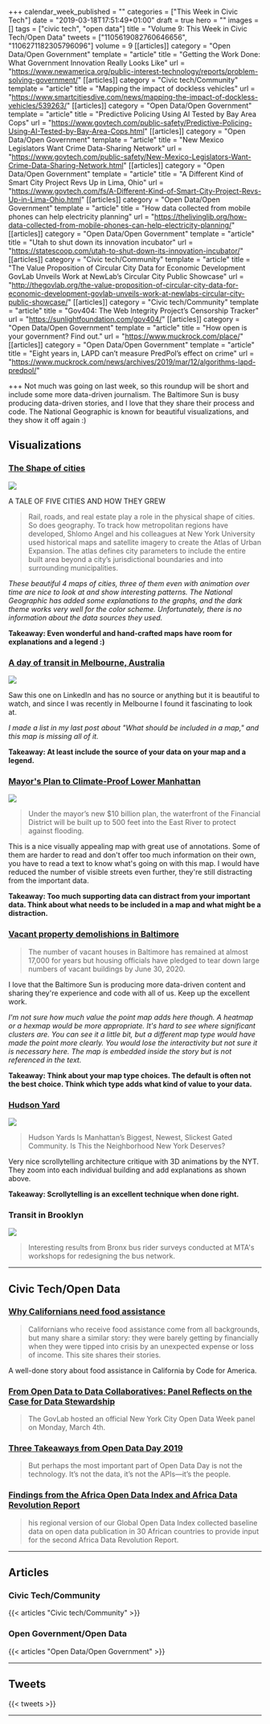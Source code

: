 +++
calendar_week_published = ""
categories = ["This Week in Civic Tech"]
date = "2019-03-18T17:51:49+01:00"
draft = true
hero = ""
images = []
tags = ["civic tech", "open data"]
title = "Volume 9: This Week in Civic Tech/Open Data"
tweets = ["1105619082760646656", "1106271182305796096"]
volume = 9
[[articles]]
category = "Open Data/Open Government"
template = "article"
title = "Getting the Work Done: What Government Innovation Really Looks Like"
url = "https://www.newamerica.org/public-interest-technology/reports/problem-solving-government/"
[[articles]]
category = "Civic tech/Community"
template = "article"
title = "Mapping the impact of dockless vehicles"
url = "https://www.smartcitiesdive.com/news/mapping-the-impact-of-dockless-vehicles/539263/"
[[articles]]
category = "Open Data/Open Government"
template = "article"
title = "Predictive Policing Using AI Tested by Bay Area Cops"
url = "https://www.govtech.com/public-safety/Predictive-Policing-Using-AI-Tested-by-Bay-Area-Cops.html"
[[articles]]
category = "Open Data/Open Government"
template = "article"
title = "New Mexico Legislators Want Crime Data-Sharing Network"
url = "https://www.govtech.com/public-safety/New-Mexico-Legislators-Want-Crime-Data-Sharing-Network.html"
[[articles]]
category = "Open Data/Open Government"
template = "article"
title = "A Different Kind of Smart City Project Revs Up in Lima, Ohio"
url = "https://www.govtech.com/fs/A-Different-Kind-of-Smart-City-Project-Revs-Up-in-Lima-Ohio.html"
[[articles]]
category = "Open Data/Open Government"
template = "article"
title = "How data collected from mobile phones can help electricity planning"
url = "https://thelivinglib.org/how-data-collected-from-mobile-phones-can-help-electricity-planning/"
[[articles]]
category = "Open Data/Open Government"
template = "article"
title = "Utah to shut down its innovation incubator"
url = "https://statescoop.com/utah-to-shut-down-its-innovation-incubator/"
[[articles]]
category = "Civic tech/Community"
template = "article"
title = "The Value Proposition of Circular City Data for Economic Development GovLab Unveils Work at NewLab’s Circular City Public Showcase"
url = "http://thegovlab.org/the-value-proposition-of-circular-city-data-for-economic-development-govlab-unveils-work-at-newlabs-circular-city-public-showcase/"
[[articles]]
category = "Civic tech/Community"
template = "article"
title = "Gov404: The Web Integrity Project’s Censorship Tracker"
url = "https://sunlightfoundation.com/gov404/"
[[articles]]
category = "Open Data/Open Government"
template = "article"
title = "How open is your government? Find out."
url = "https://www.muckrock.com/place/"
[[articles]]
category = "Open Data/Open Government"
template = "article"
title = "Eight years in, LAPD can’t measure PredPol’s effect on crime"
url = "https://www.muckrock.com/news/archives/2019/mar/12/algorithms-lapd-predpol/"

+++
Not much was going on last week, so this roundup will be short and include some more data-driven journalism. The Baltimore Sun is busy producing data-driven stories, and I love that they share their process and code. The National Geographic is known for beautiful visualizations, and they show it off again :)

## Visualizations

### [The Shape of cities](https://www.nationalgeographic.com/magazine/2019/04/maps-show-how-public-transit-and-geography-shape-cities/)

![](https://res.cloudinary.com/civicvision/image/upload/v1552926593/TWICT/Volume%209/shape-of-cities.png)

A TALE OF FIVE CITIES AND HOW THEY GREW

> Rail, roads, and real estate play a role in the physical shape of cities. So does geography. To track how metropolitan regions have developed, Shlomo Angel and his colleagues at New York University used historical maps and satellite imagery to create the Atlas of Urban Expansion. The atlas defines city parameters to include the entire built area beyond a city’s jurisdictional boundaries and into surrounding municipalities.

_These beautiful 4 maps of cities, three of them even with animation over time are nice to look at and show interesting patterns. The National Geographic has added some explanations to the graphs, and the dark theme works very well for the color scheme. Unfortunately, there is no information about the data sources they used._

**Takeaway: Even wonderful and hand-crafted maps have room for explanations and a legend :)**

### [A day of transit in Melbourne, Australia](https://www.notion.so/civicvision/438bce420d314a46b38f6d4a7cf39062#7eeab4f4b3bd4035bf7cd76e35ac76c5)

![](https://res.cloudinary.com/civicvision/image/upload/v1552926510/TWICT/Volume%209/melbourne-transit.png)

Saw this one on LinkedIn and has no source or anything but it is beautiful to watch, and since I was recently in Melbourne I found it fascinating to look at.

_I made a list in my last post about "What should be included in a map," and this map is missing all of it._

**Takeaway: At least include the source of your data on your map and a legend.**

### [Mayor's Plan to Climate-Proof Lower Manhattan]()

![](https://res.cloudinary.com/civicvision/image/upload/v1552926191/TWICT/Volume%209/ny-de-blasio-plan-flood.png)

> Under the mayor’s new $10 billion plan, the waterfront of the Financial District will be built up to 500 feet into the East River to protect against flooding.

This is a nice visually appealing map with great use of annotations. Some of them are harder to read and don't offer too much information on their own, you have to read a text to know what's going on with this map. I would have reduced the number of visible streets even further, they're still distracting from the important data.

**Takeaway: Too much supporting data can distract from your important data. Think about what needs to be included in a map and what might be a distraction.**

### [Vacant property demolishions in Baltimore](https://www.baltimoresun.com/news/maryland/politics/bs-md-ci-vacant-demolition-20190214-story.html)

> The number of vacant houses in Baltimore has remained at almost 17,000 for years but housing officials have pledged to tear down large numbers of vacant buildings by June 30, 2020.

I love that the Baltimore Sun is producing more data-driven content and sharing they're experience and code with all of us. Keep up the excellent work.

_I'm not sure how much value the point map adds here though. A heatmap or a hexmap would be more appropriate. It's hard to see where significant clusters are. You can see it a little bit, but a different map type would have made the point more clearly. You would lose the interactivity but not sure it is necessary here. The map is embedded inside the story but is not referenced in the text._

**Takeaway: Think about your map type choices. The default is often not the best choice. Think which type adds what kind of value to your data.**

### [Hudson Yard](https://www.nytimes.com/interactive/2019/03/14/arts/design/hudson-yards-nyc.html)

![](https://res.cloudinary.com/civicvision/image/upload/v1552936522/TWICT/Volume%209/hudson-yard-nyt.png)

> Hudson Yards Is Manhattan’s Biggest, Newest, Slickest Gated Community. Is This the Neighborhood New York Deserves?

Very nice scrollytelling architecture critique with 3D animations by the NYT. They zoom into each individual building and add explanations as shown above.

**Takeaway: Scrollytelling is an excellent technique when done right.**

### Transit in Brooklyn

![](https://res.cloudinary.com/civicvision/image/upload/v1552926721/TWICT/Volume%209/D1pb9cbX4AE12K6.jpg)

> Interesting results from Bronx bus rider surveys conducted at MTA's workshops for redesigning the bus network.

<hr />

## Civic Tech/Open Data

### [Why Californians need food assistance](https://snapstories.codeforamerica.org/)

> Californians who receive food assistance come from all backgrounds, but many share a similar story: they were barely getting by financially when they were tipped into crisis by an unexpected expense or loss of income. This site shares their stories.

A well-done story about food assistance in California by Code for America.

### [From Open Data to Data Collaboratives: Panel Reflects on the Case for Data Stewardship](http://thegovlab.org/from-open-data-to-data-collaboratives-panel-reflects-on-the-case-for-data-stewardship/)

> The GovLab hosted an official New York City Open Data Week panel on Monday, March 4th.

### [Three Takeaways from Open Data Day 2019](https://medium.com/code-for-america/three-takeaways-from-open-data-day-2019-7929370e01e1?source=rss----5afc915f85d2---4)

> But perhaps the most important part of Open Data Day is not the technology. It’s not the data, it’s not the APIs—it’s the people.

### [Findings from the Africa Open Data Index and Africa Data Revolution Report](https://blog.okfn.org/2019/03/05/how-open-is-government-data-in-africa/)
> his regional version of our Global Open Data Index collected baseline data on open data publication in 30 African countries to provide input for the second Africa Data Revolution Report.

<hr />

## Articles

### Civic Tech/Community

{{< articles "Civic tech/Community" >}}

### Open Government/Open Data

{{< articles "Open Data/Open Government" >}}

<hr />

## Tweets

{{< tweets >}}

<hr />